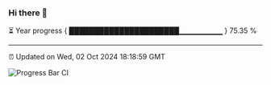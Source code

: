 ### Hi there 👋

⏳ Year progress { ██████████████████████▁▁▁▁▁▁▁▁ } 75.35 %

---

⏰ Updated on Wed, 02 Oct 2024 18:18:59 GMT

![Progress Bar CI](https://github.com/liununu/liununu/workflows/Progress%20Bar%20CI/badge.svg)
